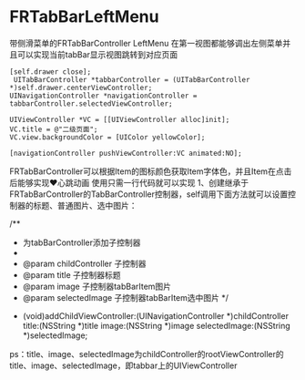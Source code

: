 # FRTabBarLeftMenu
带侧滑菜单的FRTabBarController  LeftMenu 
在第一视图都能够调出左侧菜单并且可以实现当前tabBar显示视图跳转到对应页面

    [self.drawer close];
     UITabBarController *tabbarController = (UITabBarController *)self.drawer.centerViewController;
    UINavigationController *navigationController = tabbarController.selectedViewController;
        
    UIViewController *VC = [[UIViewController alloc]init];
    VC.title = @"二级页面";
    VC.view.backgroundColor = [UIColor yellowColor];
        
    [navigationController pushViewController:VC animated:NO];        


FRTabBarController可以根据Item的图标颜色获取Item字体色，并且Item在点击后能够实现❤️心跳动画
使用只需一行代码就可以实现
1、创建继承于FRTabBarController的TabBarController控制器，self调用下面方法就可以设置控制器的标题、普通图片、选中图片：

/**
 *  为tabBarController添加子控制器
 *
 *  @param childController 子控制器
 *  @param title           子控制器标题
 *  @param image           子控制器tabBarItem图片
 *  @param selectedImage   子控制器tabBarItem选中图片
 */

- (void)addChildViewController:(UINavigationController *)childController title:(NSString *)title image:(NSString *)image selectedImage:(NSString *)selectedImage;

ps：title、image、selectedImage为childController的rootViewController的title、image、selectedImage，即tabbar上的UIViewController
